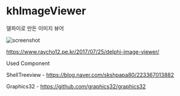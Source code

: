 # khImageViewer
델파이로 만든 이미지 뷰어

![screenshot](https://skshpapa80.github.io/assets/images/khImageViewer.webp)

https://www.raycho12.pe.kr/2017/07/25/delphi-image-viewer/

Used Component

ShellTreeview - https://blog.naver.com/skshpapa80/223367013882

Graphics32 -  https://github.com/graphics32/graphics32

